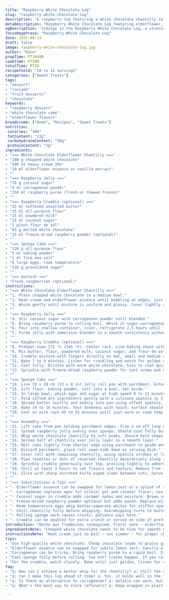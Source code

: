 ```yaml
---
title: "Raspberry White Chocolate Log"
slug: "raspberry-white-chocolate-log"
description: "A raspberry log featuring a white chocolate chantilly infused with elderflower, a raspberry jelly set with carrageenan instead of agar-agar, and a nut-free crumble enriched with freeze-dried raspberry powder and coconut sugar. Uses an airy sponge cake rolled with a tart-sweet raspberry filling, topped with a whipped creamy ganache and crunchy crumble. Adapted for a subtle floral note and a softer jelly texture. Timing adjusted to give room for chilling and better texture. Serves 10 to 12 portions in a classic roulade style dessert."
metaDescription: "Raspberry White Chocolate Log featuring elderflower, luscious jelly, airy sponge, and nut-free crumble. Perfect for your gathering."
ogDescription: "Indulge in the Raspberry White Chocolate Log, a stunning dessert featuring floral notes and textures that impress with every bite."
focusKeyphrase: "Raspberry White Chocolate Log"
date: 2025-08-14
draft: false
image: raspberry-white-chocolate-log.jpg
author: "Kate"
prepTime: PT1H40M
cookTime: PT20M
totalTime: PT2H
recipeYield: "10 to 12 servings"
categories: ["Sweet Treats"]
tags:
- "dessert"
- "roulade"
- "fruit desserts"
- "chocolate"
keywords:
- "raspberry dessert"
- "white chocolate cake"
- "elderflower flavors"
breadcrumb: ["Home", "Recipes", "Sweet Treats"]
nutrition: 
 calories: "380"
 fatContent: "23g"
 carbohydrateContent: "38g"
 proteinContent: "5g"
ingredients:
- "=== White Chocolate Elderflower Chantilly ==="
- "280 g chopped white chocolate"
- "500 ml heavy cream 35%"
- "10 ml elderflower essence or vanilla extract"
- ""
- "=== Raspberry Jelly ==="
- "70 g coconut sugar"
- "4 ml carrageenan powder"
- "250 ml raspberry purée (fresh or thawed frozen)"
- ""
- "=== Raspberry Crumble (optional) ==="
- "25 ml softened unsalted butter"
- "25 ml all-purpose flour"
- "25 ml powdered milk"
- "25 ml coconut sugar"
- "1 pinch fleur de sel"
- "85 g melted white chocolate"
- "25 ml freeze-dried raspberry powder (optional)"
- ""
- "=== Sponge Cake ==="
- "120 g all-purpose flour"
- "5 ml baking powder"
- "1 ml fine sea salt"
- "6 large eggs, room temperature"
- "110 g granulated sugar"
- ""
- "=== Garnish ==="
- "Fresh raspberries (optional)"
instructions:
- "=== White Chocolate Elderflower Chantilly ==="
- "1. Place chopped white chocolate in a medium bowl."
- "2. Heat cream and elderflower essence until bubbling at edges, just boiling. Immediately pour over chocolate. No stirring for 2 minutes—let heat melt chips completely."
- "3. Whisk gently until mixture is uniform and glossy. Cover tightly and chill in fridge at least 7 hours, ideally overnight. Don't rush. Texture develops better fat crystallization and flavor melding."
- ""
- "=== Raspberry Jelly ==="
- "4. Stir coconut sugar with carrageenan powder until blended."
- "5. Bring raspberry purée to rolling boil. Whisk in sugar-carrageenan mixture in a steady stream to avoid clumps. Boil 1.5 minutes while stirring constantly."
- "6. Pour into shallow container, cover, refrigerate 2.5 hours until firm but still yielding slightly to pressure—should not be rock hard."
- "7. Puree jelly with immersion blender to a smooth consistency without chunks or fibers. Set aside."
- ""
- "=== Raspberry Crumble (optional) ==="
- "8. Preheat oven 175 °C (345 °F). Center rack. Line baking sheet with silicone mat."
- "9. Mix butter, flour, powdered milk, coconut sugar, and fleur de sel just until moistened. Avoid overmixing or you get tough bits."
- "10. Crumble mixture with fingers directly on mat, small and medium chunks for texture variation."
- "11. Bake 7 to 9 minutes. Listen for crackling and watch for golden edges, not brown. Stir halfway through for even baking."
- "12. Cool fully. Drizzle with warm white chocolate, toss to coat quickly, spread out to set on a fresh mat."
- "13. Sprinkle with freeze-dried raspberry powder for tart aroma and color punch."
- ""
- "=== Sponge Cake ==="
- "14. Line 33 x 20 cm (13 x 8 in) jelly roll pan with parchment. Extend paper over short edges. Butter pan sides and parchment top."
- "15. Sift flour, baking powder, salt into a bowl. Set aside."
- "16. In large bowl, whisk eggs and sugar at high speed 9 to 11 minutes until volume triples, ribbons form when whisk raised. Go a bit longer if batter lacks lightness. Key step. Avoid rushing or underwhipping."
- "17. Fold sifted dry ingredients gently with a silicone spatula in 3 parts. Use careful folding strokes to avoid deflating batter. No overmixing."
- "18. Spread batter swiftly and evenly into pan using offset spatula. Smooth surface but do not press down."
- "19. Bake 14 to 16 minutes. Test doneness with touch: surface should spring back gently but not stick. Wooden skewer inserted should come out clean or with a few moist crumbs. Avoid drying out sponge."
- "20. Cool on wire rack 45 to 55 minutes until just warm or room temp before handling. Too hot breaks sponge while rolling."
- ""
- "=== Assembly ==="
- "21. Lift cake from pan holding parchment edges. Trim 2 cm off long edges to remove uneven crusts and get straight sides."
- "22. Spread raspberry jelly evenly over sponge. Should coat fully but no excess pooling."
- "23. Whip white chocolate chantilly to soft peaks. Should hold shape but still ribbon softly. Reserve 60 ml (1/4 cup) for piping."
- "24. Spread half of chantilly over jelly layer in a smooth layer."
- "25. Roll cake tightly from shorter edge using parchment to guide and prevent cracks. Don’t fret if small cracks appear – normal for delicate sponge."
- "26. Discard parchment, place roll seam-side down on serving dish."
- "27. Cover roll with remaining chantilly, using spatula strokes or leave some spots uncovered for rustic effect."
- "28. Pipe rosettes or dots of reserved chantilly decoratively along surface."
- "29. Sprinkle crumble generously over top, pressing lightly to adhere. Garnish with fresh raspberries if using."
- "30. Chill at least 3 hours to set flavors and texture. Remove from fridge 30 minutes prior to serving for best mouthfeel."
- "31. Slice with sharp serrated knife wiped clean between cuts. Serve with spare crumble on side."
- ""
- "=== Substitutions & Tips ==="
- "- Elderflower essence can be swapped for lemon zest or a splash of rosewater – floral but subtle. Avoid overpowering scraps. Vanilla extract is fine fallback."
- "- Carrageenan replaces agar for silkier gel and cleaner flavor; use as per powdered substitution notes. Alternative: gelatin—but texture differs."
- "- Coconut sugar in crumble adds caramel notes and moisture. Brown sugar works but watch for clumping."
- "- Freeze-dried raspberry powder optional but adds punch. Replace with lemon zest or omit if unavailable."
- "- Room temperature eggs whip better—separate whites for stiffer sponge if desired."
- "- Chill chantilly fully before whipping. Overwhipping turns to butter; stop once soft peaks appear."
- "- Rolling sponge warm causes cracks: patience pays here."
- "- Crumble can be doubled for extra crunch or served on side if preferred."
introduction: "Bûche aux framboises reimagined. Floral note — elderflower over vanilla; jelly supple but set firm with carrageenan, not agar. Texture contrast: crunchy crumble with coconut sugar and white chocolate, softened by airy sponge. Egg foam whipped to triple volume. Folding flour in gently, no rush, no deflate. Rolling warm sponge leads to cracks — patience. Chill chantilly long. White chocolate ganache whipped not firm butter; ribbons, not grain. Jelly pureed smooth, not chunky; sweetened subtly with coconut sugar. Chill times adjusted. This isn’t a cake for speeding through—sensory cues lead. Crumble optional but adds texture contrast and visual pop. Fresh raspberries dot the top. Expect rustic beauty with complex textures and flavors."
ingredientsNote: "Chopped white chocolate needs to be fine for smooth melting. Use good-quality cream 35% or heavier for stable whip. Elderflower essence delicate but impacts aroma; adjust per brand strength. Coconut sugar lends caramel flavor and moisture to crumble; you may substitute brown sugar or fine granulated sugar but expect less depth. Freeze-dried raspberry powder adds color and tartness but is optional — lemon zest works as a substitute. Egg temperature essential; too cold and volume suffers. Flour must be sifted fine and folded carefully to preserve air — rushing leads to dense sponge. Use silicone mats to prevent sticking in crumble and for easy cleanup. Parchment overhang on jelly roll pan helps peel sponge easily. Chill times vary depending on fridge; aim for jelly that yields slightly to pressure, not hard like rock or too soft to spread."
instructionsNote: "Heat cream just to boil — not simmer — for proper chocolate melt. No stirring for 2 minutes after pouring cream preserves emulsion and prevents graininess. Whisk smoothly to fuse mixture fully. For jelly, boiling is crucial to activate carrageenan properly; stirring prevents lumps. Puree jelly once set to avoid chunks in filling. Crumble should brown lightly; listen for faint crackles and watch edges carefully — burnt bits ruin texture and flavor. White chocolate melt should be warm, pourable but not hot or grainy before tossing crumble. Sponge requires full whipping until tripled volume; check by lifting whisk—ribbon falling slowly, holding shape. Fold flour gently to retain foam. Test sponge doneness via toothpick and bounce-back surface, not just baking time. Cool sponge fully but not cold before rolling—warm sponge cracks easy. Roll with parchment for ease. Don’t over-whip ganache or it turns too stiff; soft peaks give richness without dryness. Pipe reserved cream for decoration and structure. Chill entire log to marry flavors and firm textures, then let temper before slicing for best cut and mouthfeel."
tips:
- "Use high-quality white chocolate. Cheap chocolate leads to grainy ganache. Chop finely for even melting. Always check heat before adding."
- "Elderflower essence can be swapped for subtle lemon zest. Vanilla also works in a pinch. Fine adjustments matter in aroma. Use sparingly."
- "Carrageenan can be tricky. Bring raspberry purée to a rapid boil. Stir in sugar-carrageenan mix steadily. Avoid lumps for smooth jelly texture."
- "Cool sponge fully before rolling. Too hot? Cracks happen. If you roll warm, patience prevents breaks. A baking towel can help with rolling."
- "For the crumble, watch closely. Bake until just golden, listen for crackles. Mix gently with white chocolate, but don’t overcoat. Keep it crunchy."
faq:
- "q: How can I achieve a better whip for the chantilly? a: Chill the cream thoroughly before whipping. Overwhip leads to butter, stop at soft peaks. Watch the texture."
- "q: Can I make this log ahead of time? a: Yes, it holds well in the fridge. Make the jelly and chantilly in advance. Roll and assemble day before for best flavor."
- "q: Is there an alternative to carrageenan? a: Gelatin can work, but it alters texture. Ensure to dissolve fully. Speed in cooling is crucial."
- "q: What's the best way to store leftovers? a: Keep wrapped in plastic. Refrigerate for 3 days max. Can freeze individual slices, though texture changes slightly."

---
```


